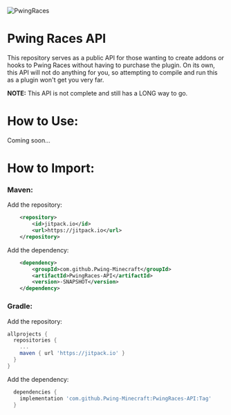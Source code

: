 ![PwingRaces](https://i.imgur.com/rPz6bf3.png)

Pwing Races API
==
This repository serves as a public API for those wanting to create addons or hooks to Pwing Races without having to purchase the plugin. 
On its own, this API will not do anything for you, so attempting to compile and run this as a plugin won't get you very far.

**NOTE:** This API is not complete and still has a LONG way to go.

How to Use:
===

Coming soon...


How to Import:
===

### Maven:

Add the repository:
```xml
    <repository>
        <id>jitpack.io</id>
        <url>https://jitpack.io</url>
    </repository>
```

Add the dependency:
```xml
    <dependency>
        <groupId>com.github.Pwing-Minecraft</groupId>
        <artifactId>PwingRaces-API</artifactId>
        <version>-SNAPSHOT</version>
    </dependency>
```

### Gradle:

Add the repository:
```gradle
allprojects {
  repositories {
    ...
    maven { url 'https://jitpack.io' }
  }
}
```

Add the dependency:
```gradle
  dependencies {
    implementation 'com.github.Pwing-Minecraft:PwingRaces-API:Tag'
  }
```
